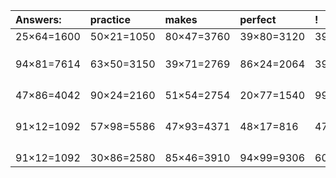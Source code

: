 | Answers: | practice | makes | perfect | ! |
| :--- | :--- | :--- | :--- | :--- |
| 25×64=1600 | 50×21=1050 | 80×47=3760 | 39×80=3120 | 39×91=3549 | 
|   |   |   |   |   | 
|   |   |   |   |   | 
|   |   |   |   |   | 
| 94×81=7614 | 63×50=3150 | 39×71=2769 | 86×24=2064 | 39×89=3471 | 
|   |   |   |   |   | 
|   |   |   |   |   | 
|   |   |   |   |   | 
|   |   |   |   |   | 
| 47×86=4042 | 90×24=2160 | 51×54=2754 | 20×77=1540 | 99×42=4158 | 
|   |   |   |   |   | 
|   |   |   |   |   | 
|   |   |   |   |   | 
|   |   |   |   |   | 
| 91×12=1092 | 57×98=5586 | 47×93=4371 | 48×17=816 | 47×90=4230 | 
|   |   |   |   |   | 
|   |   |   |   |   | 
|   |   |   |   |   | 
|   |   |   |   |   | 
| 91×12=1092 | 30×86=2580 | 85×46=3910 | 94×99=9306 | 60×97=5820 | 
